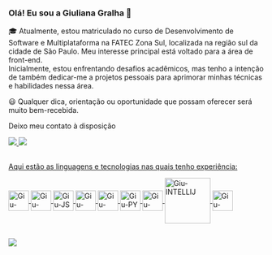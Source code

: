 ### Olá! Eu sou a Giuliana Gralha 👋


<P>🎓 Atualmente, estou matriculado no curso de Desenvolvimento de Software e Multiplataforma na FATEC Zona Sul, localizada na região sul da cidade de São Paulo. Meu interesse principal está voltado para a área de front-end. <br>  Inicialmente, estou enfrentando desafios acadêmicos, mas tenho a intenção de também dedicar-me a projetos pessoais para aprimorar minhas técnicas e habilidades nessa área.</P>

<p>😃 Qualquer dica, orientação ou oportunidade que possam oferecer será muito bem-recebida. </p>

<p> Deixo meu contato à disposição</p>
 
<div>
  <a href="mailto:gralhagiuliana@gmail.com target="_blank"><img src="https://img.shields.io/badge/Gmail-D14836?style=for-the-badge&logo=gmail&logoColor=white"> 
  <a href="https://www.linkedin.com/in/giuliana-gralha-8754b5190/" target="_blank"><img src="https://img.shields.io/badge/LinkedIn-0077B5?style=for-the-badge&logo=linkedin&logoColor=white"> 
</div>
    
## 

<div>
  <p>Aqui estão as linguagens e tecnologias nas quais tenho experiência:</p>
  <img align="center" alt="Giu-HTML" height"30" width="40" src="https://cdn.jsdelivr.net/gh/devicons/devicon/icons/html5/html5-original.svg" />
  <img align="center" alt="Giu-CSS"  height"30" width="40" src="https://cdn.jsdelivr.net/gh/devicons/devicon/icons/css3/css3-original.svg" />
  <img align="center" alt="Giu-JS"  height"30" width="40" src="https://cdn.jsdelivr.net/gh/devicons/devicon/icons/javascript/javascript-plain.svg" />  
  <img align="center" alt="Giu-SPRING-BOOT"  height"30" width="40" src="https://cdn.jsdelivr.net/gh/devicons/devicon/icons/spring/spring-original.svg" />
  <img align="center" alt="Giu-VSCode"  height"30" width="40" src="https://cdn.jsdelivr.net/gh/devicons/devicon/icons/vscode/vscode-original.svg" />
  <img align="center" alt="Giu-PY"  height"30" width="40" src="https://cdn.jsdelivr.net/gh/devicons/devicon/icons/python/python-original.svg" />
  <img align="center" alt="Giu-GIT"  height"30" width="40" src="https://cdn.jsdelivr.net/gh/devicons/devicon/icons/git/git-original.svg" />          
  <img align="center" alt="Giu-INTELLIJ"  height"80" width="90" src="https://cdn.jsdelivr.net/gh/devicons/devicon/icons/intellij/intellij-original-wordmark.svg" />
  <img align="center" alt="Giu-MySQL" height"30" width="40" src="https://cdn.jsdelivr.net/gh/devicons/devicon/icons/mysql/mysql-original.svg" />
          
          
##

  <a href="https://github.com/Giuliana09"> 
  <img heigth"180em" src="https://github-readme-stats.vercel.app/api/top-langs/?username=giuliana09&layout=compact&langs_count=16&theme=dark"/>          
</div>
